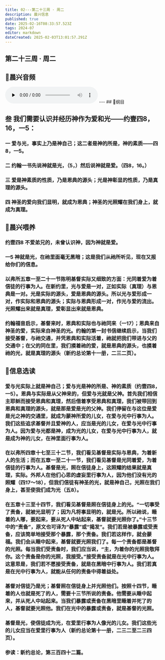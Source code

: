 ```yaml
---
title: 02---第二十三周 · 周二
description: 晨兴信息
published: true
date: 2025-02-16T08:33:57.523Z
tags: 2024-07
editor: markdown
dateCreated: 2025-02-03T13:01:57.291Z
---
```


## 第二十三周 · 周二

## 🎵晨兴音频
<audio id="audio" controls="" preload="none">
      <source id="mp3" src="/2024-07/week23/week23day2.mp3">
</audio>
---
## 📖纲目

## 叁	我们需要认识并经历神作为爱和光——约壹四8，16，一5：

### 一	爱与光，事实上乃是神自己；这二者是神的所是，神的素质——四8，一5。

### 二	约翰一书先说神就是光，（5，）然后说神就是爱。（四8，16。）

### 三	爱是神素质的性质，乃是恩典的源头；光是神彰显的性质，乃是真理的源头。

### 四	神圣的爱向我们显明，就成为恩典；神圣的光照耀在我们身上，就成为真理。

## 📖晨兴喂养

### **约壹四8**    **不爱弟兄的，未曾认识神，因为神就是爱。**

### **一5**    **神就是光，在祂里面毫无黑暗；这是我们从祂所听见，现在又报给你们的信息。**

### 以弗所五章一至二十一节陈明基督实际又细致的方面：光同着爱为着信徒的行事为人。在新约里，光与爱是一对，正如实际（真理）与恩典是一对。光是实际的源头，爱是恩典的源头。所以光与爱形成一对，作实际和恩典的源头；实际与恩典形成一对，作光与爱的流出。光照耀出来就是真理，爱彰显出来就是恩典。

### 约翰福音启示，基督来时，恩典和实际也与祂同来（一17）；恩典来自神圣的爱，实际来自神圣的光。约翰的第一封书信继续启示，当我们接受基督，与祂交通，并凭恩典和实际活着，祂就把我们带进与父的交通中；在父的同在里，我们摸着祂的爱，就是恩典的源头，也摸着祂的光，就是真理的源头（新约总论第十一册，二三二页）。

## 📖信息选读

### 爱与光实际上就是神自己；爱与光是神的所是、神的素质（约壹四8，一5）。恩典与实际是从父神来的，但爱与光就是父神。首先我们相信主耶稣而接受恩典和真理，然后借着享受恩典和真理，我们被带回到恩典和真理的源头，就是那是爱是光的父神。我们停留在与这位是爱是光之神的交通里，就成为蒙神所爱的儿女，在爱与光中行事为人。我们这些追求基督并且爱神的人，应当是光的儿女，在爱与光中行事为人。因为爱与光都是神，成为光的儿女，在爱与光中行事为人，就是成为神的儿女，在神里面行事为人。

### 在以弗所四章十七至三十二节，我们看见基督是实际与恩典，为着新人的生活；而在五章一至二十一节，我们看见基督是光同着爱，为着信徒的行事为人。基督是光，照在信徒身上，这照耀的结果就是真理，实际。外邦人在他们心思的虚妄里行事为人，因为他们没有光的照耀（四17～18），但我们信徒有神圣的光，就是神自己，光照在我们身上，甚至使我们成为光（五8）。

### 在五章十三至十四节，我们看见基督是照在信徒身上的光。“一切事受了责备，就被光显明了；因为凡将事显明的，就是光。所以祂说，睡着的人哪，要起来，要从死人中站起来，基督就要光照你了。”十三节中的“责备”，原文也可译为“暴露”或“揭发”。我们若是被暴露或受责备，应该简单地接受那个暴露，那个责备。我们若这样作，就会蒙福。我们会从睡中起来，基督就要光照我们了。每一个责备都是基督的光照。每当我们受责备时，我们应当说，“主，为着你的光照我敬拜你。这个责备是你的光照，我接受。”接受责备就是在光中行事为人。这意思是，我们若不愿接受责备，就是在黑暗中行事为人。我们若真是在光中行事为人，就能从任何的责备中得着益处。

### 基督对信徒乃是光；基督照在信徒身上并光照他们。按照十四节，睡着的人也就是死了的人，需要十三节所说的责备。他需要从睡中起来，并从死人中站起来。当我们暴露或责备在黑暗里睡着并死了的人，基督就要光照他。我们在光中的暴露或责备，就是基督的光照。

### 基督是光，使信徒成为光，在爱里行事为人像光的儿女。我们这些光的儿女应当在爱里行事为人（新约总论第十一册，二三二至二三四页）。

### 参读：新约总论，第三百四十二篇。

<!-- Google tag (gtag.js) -->

<script async src="https://www.googletagmanager.com/gtag/js?id=G-1P8709Z16T"></script>

<script>


 window.dataLayer = window.dataLayer || [];

 function gtag(){dataLayer.push(arguments);}

 gtag('js', new Date());



 gtag('config', 'G-1P8709Z16T');

</script>